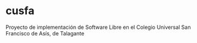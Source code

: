 # cusfa
Proyecto de implementación de Software Libre en el Colegio Universal San Francisco de Asís, de Talagante
